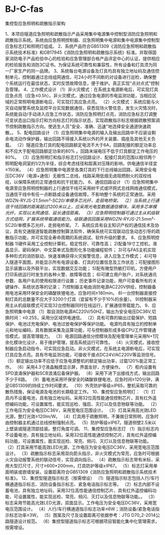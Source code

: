 # BJ-C-fas
集控型应急照明和疏散指示架构

1、本项目隧道应急照明和疏散指示产品采用集中电源集中控制型消防应急照明和疏散指示系统。系统由应急照明控制器、应急照明集中电源和集中电源集中控制型应急标志灯和照明灯组成。
2、系统产品符合GB51309《消防应急照明和疏散指示系统技术标准》和GB17945《消防应急照明和疏散指示系统》标准。并取得国家消防电子产品检验中心的检验和应急管理部合格产品评定中心的认证，提供相应的检验报告和消防3C证书。为保证系统可靠性和兼容性，所有设备和灯具须为同一厂家生产的同一品牌。 
3、系统每台电源设备及灯具均具有独立地址码及通信控制单元，控制器通过总线组网通信，可24小时不间断的对设备进行巡检，确保整个系统运行在最佳状态，实时反馈故障信息，便于维护。真正实现“点对点式”控制及管理。
4、工作模式设计
（1）非火灾模式：在系统主电源断电后，可实现灯具应急点亮（应急≤0.5h）。非火灾模式，通过应急电源的市电监测功能，当相应区域的正常照明电源断电后，可实现灯具应急点亮。
（2）火灾模式：系统应能与火灾自动报警系统及监控平台实现数据通信，获悉现场火警信息，发生火灾情况时，系统能自动/手动进入应急工作状态，消防应急照明灯点亮，消防应急标志灯调整可变状态出口指示灯和方向标志灯的指示状态，实现疏散指示标志根据疏散预案调节控制疏散指示方向。使逃生人员"安全、准确、迅速"地选择安全通道快速疏散。。
5、配电回路设计
（1）应急照明集中电源的输入及输出回路中不应装设剩余电流动作保护器，输出回路不得接入系统以外的开关装置、插座及其他无关负载。 
（2）隧道应急灯具的配电回路额定电流不大于6A，回路配接的额定功率总和不应大于配电回路额定功率的80% 。回路末端电压不低于灯具额定工作电压的80%。 
（3）应急照明灯和指示标志灯分回路设计、配接灯具的范围以相邻两个照明配电洞室的1/2为半径，综合考虑线径和距离对压降的影响，供电通信半径宜≤150米。
（4）应急照明集中电源至各类灯具的下行总线输出回路，采用安全电压DC36V（电源+通信）无极性二总线，线路采用低烟无卤阻燃耐火的双绞线缆，以保障系统的正常通信和抗干扰能力。
6、通信回路设计
（1）应急照明集中电源至应急照明控制器的上行通信干线可采用树干式或环网式总线网络通信模式，当通信干线中有任一点断路或设备通信故障，不影响整个系统的正常通信。采用WDZN-RYJS-2*1.5mm²-SC20/单模多芯光纤，走弱电桥架。
（2）当系统上行通信干线回路的距离超过1200米以上，应采用光电型数据通信模块，采用多芯单模光纤，实现以太网通信、延长通信距离。
（3）应急照明控制器可通过主从机级联方式组网，扩展系统带载通信能力。级联通信回路采用WDZN-RYJS-2*1.5mm²-SC20/单模多芯光纤，走弱电桥架。
7、系统应具有自主知识产权的通信技术及协议，具有交通隧道智能疏散控制算法软件，确保系统可实现联动应急动态引导的疏散指示功能，并可实现全寿命周期的系统调试、软件升级的要求。
8、应急照明控制器
1)硬件采用工业控制计算机，稳定性好、可靠性高；
2)配备19寸工控机，液晶显示、密码保护、中文菜单式及图形化多功能编程软件；
3)可与FAS主机实现多种形式的消防联动，快速准确获得火灾报警信息，进入应急工作模式；
4)可导入隧道平面图，并能显示所有电源设备、灯具的位置信息及工作状态；可配接图形显示装置以及外联平台，实现数据交互功能；
5)配有微型热敏打印机，方便用户打印系统运行时发生的各种火警、故障等信息；
6)可建立用户账户，对系统通讯参数、各用户名的使用权限进行设置；
历史事件记录功能，用户可查看所有的关键操作、系统状态等的记录；
7)控制器主电由消防电源AC220V供给，控制器备用电池采用环保安全的磷酸铁锂电池，应急时间≥180min。
8)一台控制器直接控制灯具的总数量不应大于3200个灯具（宜留有不少于10%的余量）。
9)控制器采用主从机级联模式可实现32台控制器同时在线运行，扩展通信带载能力。
9、应急照明集中电源
（1）取自消防电源AC220V/50HZ，输出为安全电压DC36V,切换时间：≤0.25S，采用分区域供电通信。
（2）具有可靠的输出过载保护、短路保护、电池过充电保护、电池过放电保护等保护功能。
电源均具有独立的控制单元和地址编码，具有数据采集及运算功能，可与控制器形成多级CPU工作管理通信模式，提高管理能力。
（3）电源回路通信分控模块及配电管理单元采用N+1冗余化模块化设计，易于维护管理，提高系统运行可靠性。
（4）火灾模式，接收控制器应急启动指令，可实现应急启动。非火灾模式，在系统主电源断电后，可实现灯具应急点亮。具有市电监测功能，可接收干接点DC24V/AC220V等监测信号。
（5）额定输出功率不应低于应急电源整机的额定输出功率，过载120%能正常工作。
（6）采用4.3寸液晶触摸显示屏，界面友好，方便操作。
（7）柜内设置有SPD浪涌保护器和SCB浪涌后备保护器。
（8）采用下进下出接线方式，输出回路不少于8路。
（9）蓄电池采用环保安全的磷酸铁锂电池，应急时间≥120分钟，满足GB51309的持续工作时间要求。
（10）外壳防护等级≥IP65，整机采取可靠的散热措施，保证电源及电池的长期稳定工作。
10、集控型应急照明灯：
（1）灯具内不设蓄电池，具有独立地址码。采用32位高性能通信控制芯片，具有红外遥控编码功能，可设置属性，能实现巡检、强启、灭灯以及信息物联等功能。
（2）工作电压为安全电压DC36V，采用宽电压范围设计。
（3）灯具采用高光效LED光源，整灯光效≥120lm/W。
（4）灯具用于疏散照明，不兼做日常照明，应急时由控制器主机通过总线控制强制点亮。
（5）防护等级≥IP67。隧道侧壁2.5米以上壁装或隧道顶部挂装。整灯角度可调。
11、集控型应急标志灯
（1）指示标志内不设蓄电池，具有独立地址码，采用32位高性能通信控制芯片，具有红外遥控编码功能，可设置属性，能实现巡检、常亮、频闪、灭灯以及信息物联等功能。
（2）灯具采用节能高效LED光源，工作电压为安全电压DC36V，采用宽电压范围设计。
（3）疏散指示标志采用双向箭头指示，非火灾模式为常亮，应急时可根据火灾自动报警系统的联动信号，实现调向指示。
（4）疏散指示标志带有米标，采用大型灯尺寸，尺寸≥600*200mm，灯具防护等级≥IP67。
（5）标志灯采用单面明装或嵌墙安装，设置距离符合GB51309《消防应急照明和疏散指示系统技术标准》。
12、集控型隧道指示标志（按需增设）
（1）隧道指示标志包括人行/车行横通道指示标志、消防设备指示标志、紧急电话指示标志等。
（2）标志内部不设蓄电池，具有独立地址码，采用32位高性能通信控制芯片，具有红外遥控编码功能，可设置属性，能实现巡检、常亮、频闪、灭灯以及信息物联等功能。。
（3）标志采用节能高光效LED光源，双面显示。工作电压为安全电压DC36V，采用宽电压范围设计。 
（4）人行/车行横通道指示标志功率≤6W；消防设备/紧急电话指示标志功率≤3W。
（5）图案及尺寸及设置距离可依据参考：JTG D70_2-2014公路隧道设计规范。
（6）集控型隧道指示标志可根据项目智能化集中化管理需求，按需增设。

